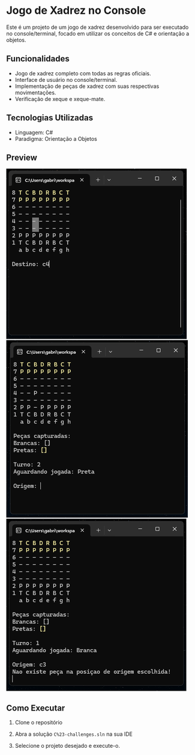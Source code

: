 # Jogo de Xadrez no Console

Este é um projeto de um jogo de xadrez desenvolvido para ser executado no console/terminal, focado em utilizar os conceitos de C# e orientação a objetos.

## Funcionalidades

- Jogo de xadrez completo com todas as regras oficiais.
- Interface de usuário no console/terminal.
- Implementação de peças de xadrez com suas respectivas movimentações.
- Verificação de xeque e xeque-mate.

## Tecnologias Utilizadas

- Linguagem: C#
- Paradigma: Orientação a Objetos

## Preview

![alt text](pictures/destino.png)
![alt text](pictures/origem.png)
![alt text](pictures/erro.png)

## Como Executar

1. Clone o repositório

2. Abra a solução `C%23-challenges.sln` na sua IDE

3. Selecione o projeto desejado e execute-o.